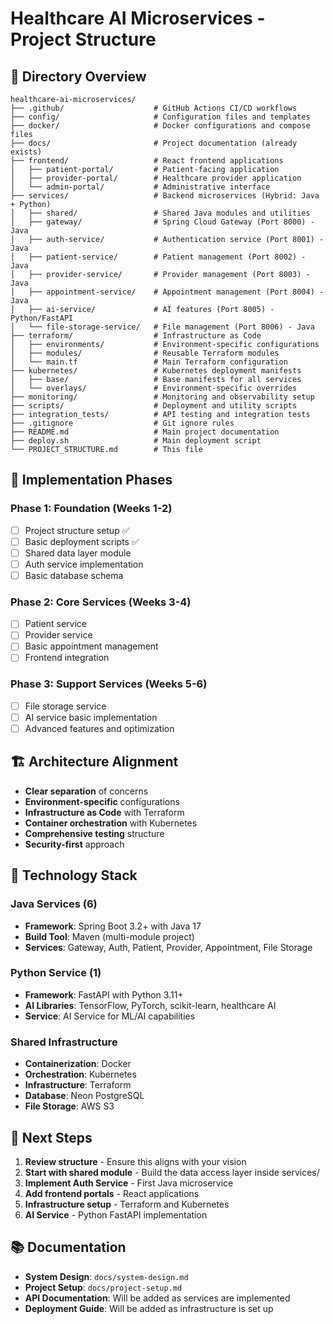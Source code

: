 # Healthcare AI Microservices - Project Structure

## 📁 **Directory Overview**

```
healthcare-ai-microservices/
├── .github/                    # GitHub Actions CI/CD workflows
├── config/                     # Configuration files and templates
├── docker/                     # Docker configurations and compose files
├── docs/                       # Project documentation (already exists)
├── frontend/                   # React frontend applications
│   ├── patient-portal/         # Patient-facing application
│   ├── provider-portal/        # Healthcare provider application
│   └── admin-portal/           # Administrative interface
├── services/                   # Backend microservices (Hybrid: Java + Python)
│   ├── shared/                 # Shared Java modules and utilities
│   ├── gateway/                # Spring Cloud Gateway (Port 8000) - Java
│   ├── auth-service/           # Authentication service (Port 8001) - Java
│   ├── patient-service/        # Patient management (Port 8002) - Java
│   ├── provider-service/       # Provider management (Port 8003) - Java
│   ├── appointment-service/    # Appointment management (Port 8004) - Java
│   ├── ai-service/             # AI features (Port 8005) - Python/FastAPI
│   └── file-storage-service/   # File management (Port 8006) - Java
├── terraform/                  # Infrastructure as Code
│   ├── environments/           # Environment-specific configurations
│   ├── modules/                # Reusable Terraform modules
│   └── main.tf                 # Main Terraform configuration
├── kubernetes/                 # Kubernetes deployment manifests
│   ├── base/                   # Base manifests for all services
│   └── overlays/               # Environment-specific overrides
├── monitoring/                 # Monitoring and observability setup
├── scripts/                    # Deployment and utility scripts
├── integration_tests/          # API testing and integration tests
├── .gitignore                  # Git ignore rules
├── README.md                   # Main project documentation
├── deploy.sh                   # Main deployment script
└── PROJECT_STRUCTURE.md        # This file
```

## 🎯 **Implementation Phases**

### **Phase 1: Foundation (Weeks 1-2)**
- [ ] Project structure setup ✅
- [ ] Basic deployment scripts ✅
- [ ] Shared data layer module
- [ ] Auth service implementation
- [ ] Basic database schema

### **Phase 2: Core Services (Weeks 3-4)**
- [ ] Patient service
- [ ] Provider service
- [ ] Basic appointment management
- [ ] Frontend integration

### **Phase 3: Support Services (Weeks 5-6)**
- [ ] File storage service
- [ ] AI service basic implementation
- [ ] Advanced features and optimization

## 🏗️ **Architecture Alignment**

- **Clear separation** of concerns
- **Environment-specific** configurations
- **Infrastructure as Code** with Terraform
- **Container orchestration** with Kubernetes
- **Comprehensive testing** structure
- **Security-first** approach

## 🔧 **Technology Stack**

### **Java Services (6)**
- **Framework**: Spring Boot 3.2+ with Java 17
- **Build Tool**: Maven (multi-module project)
- **Services**: Gateway, Auth, Patient, Provider, Appointment, File Storage

### **Python Service (1)**
- **Framework**: FastAPI with Python 3.11+
- **AI Libraries**: TensorFlow, PyTorch, scikit-learn, healthcare AI
- **Service**: AI Service for ML/AI capabilities

### **Shared Infrastructure**
- **Containerization**: Docker
- **Orchestration**: Kubernetes
- **Infrastructure**: Terraform
- **Database**: Neon PostgreSQL
- **File Storage**: AWS S3

## 🚀 **Next Steps**

1. **Review structure** - Ensure this aligns with your vision
2. **Start with shared module** - Build the data access layer inside services/
3. **Implement Auth Service** - First Java microservice
4. **Add frontend portals** - React applications
5. **Infrastructure setup** - Terraform and Kubernetes
6. **AI Service** - Python FastAPI implementation

## 📚 **Documentation**

- **System Design**: `docs/system-design.md`
- **Project Setup**: `docs/project-setup.md`
- **API Documentation**: Will be added as services are implemented
- **Deployment Guide**: Will be added as infrastructure is set up
